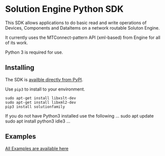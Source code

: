 # Solution Engine Python SDK

This SDK allows applications to do basic read and write operations of Devices, Components and DataItems on a network routable Soluton Engine.

It currently uses the MTConnect-pattern API (xml-based) from Engine for all of its work.

Python 3 is required for use.

## Installing

The SDK is [availble directly from PyPI](https://pypi.org/project/solutionfamily/).

Use `pip3` to install to your environment.

```
sudo apt-get install libxslt-dev
sudo apt-get install libxml2-dev
pip3 install solutionfamily
```

If you do not have Python3 installed use the following
...
sudo apt update
sudo apt install python3 idle3
...

## Examples

[All Examples are available here](examples/readme.md)
